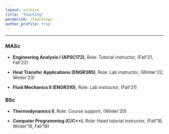 ```yaml
---
layout: archive
title: "Teaching"
permalink: /teaching/
author_profile: true
---
```


---
### MASc
- **Engineering Analysis I (APSC172)**, Role: Tutorial instructor, (Fall'21, Fall'22)

- **Heat Transfer Applications (ENGR385)**, Role: Lab instructor, (Winter'22, Winter'23)

- **Fluid Mechanics II (ENGR310)**, Role: Lab instructor, (Fall'21)

### BSc
- **Thermodynamics II**, Role: Course support, (Winter'20)

- **Computer Programming (C/C++)**, Role: Head tutorial instructor, (Fall'18, Winter'19, Fall'19)
